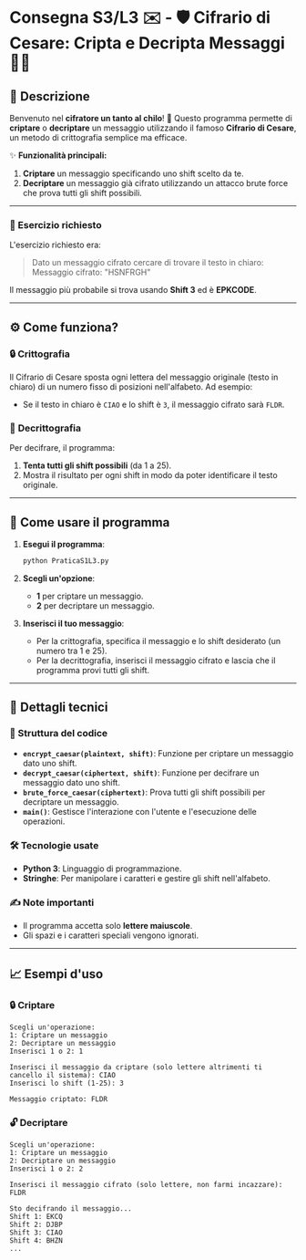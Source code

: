 
# Consegna S3/L3 ✉️ - 🛡️ Cifrario di Cesare: Cripta e Decripta Messaggi 🕵️‍♂️

## 📜 Descrizione
Benvenuto nel **cifratore un tanto al chilo**! 🥳 Questo programma permette di **criptare** o **decriptare** un messaggio utilizzando il famoso **Cifrario di Cesare**, un metodo di crittografia semplice ma efficace.

✨ **Funzionalità principali:**
1. **Criptare** un messaggio specificando uno shift scelto da te.
2. **Decriptare** un messaggio già cifrato utilizzando un attacco brute force che prova tutti gli shift possibili.

---

### 📝 Esercizio richiesto
L'esercizio richiesto era:

> Dato un messaggio cifrato cercare di trovare il testo in chiaro:  
> Messaggio cifrato: "HSNFRGH"  

Il messaggio più probabile si trova usando **Shift 3** ed è **EPKCODE**.

---

## ⚙️ Come funziona?

### 🔒 **Crittografia**
Il Cifrario di Cesare sposta ogni lettera del messaggio originale (testo in chiaro) di un numero fisso di posizioni nell'alfabeto. Ad esempio:
- Se il testo in chiaro è `CIAO` e lo shift è `3`, il messaggio cifrato sarà `FLDR`.

### 🔑 **Decrittografia**
Per decifrare, il programma:
1. **Tenta tutti gli shift possibili** (da 1 a 25).
2. Mostra il risultato per ogni shift in modo da poter identificare il testo originale.

---

## 🚀 Come usare il programma

1. **Esegui il programma**:
   ```bash
   python PraticaS1L3.py
   ```

2. **Scegli un'opzione**:
   - **1** per criptare un messaggio.
   - **2** per decriptare un messaggio.

3. **Inserisci il tuo messaggio**:
   - Per la crittografia, specifica il messaggio e lo shift desiderato (un numero tra 1 e 25).
   - Per la decrittografia, inserisci il messaggio cifrato e lascia che il programma provi tutti gli shift.

---

## 🔧 Dettagli tecnici

### 📂 Struttura del codice
- **`encrypt_caesar(plaintext, shift)`**:
  Funzione per criptare un messaggio dato uno shift.
- **`decrypt_caesar(ciphertext, shift)`**:
  Funzione per decifrare un messaggio dato uno shift.
- **`brute_force_caesar(ciphertext)`**:
  Prova tutti gli shift possibili per decriptare un messaggio.
- **`main()`**:
  Gestisce l'interazione con l'utente e l'esecuzione delle operazioni.

### 🛠️ Tecnologie usate
- **Python 3**: Linguaggio di programmazione.
- **Stringhe**: Per manipolare i caratteri e gestire gli shift nell'alfabeto.

### ✍️ Note importanti
- Il programma accetta solo **lettere maiuscole**.
- Gli spazi e i caratteri speciali vengono ignorati.

---

## 📈 Esempi d'uso

### 🔒 Criptare
```
Scegli un'operazione:
1: Criptare un messaggio
2: Decriptare un messaggio
Inserisci 1 o 2: 1

Inserisci il messaggio da criptare (solo lettere altrimenti ti cancello il sistema): CIAO
Inserisci lo shift (1-25): 3

Messaggio criptato: FLDR
```

### 🔓 Decriptare
```
Scegli un'operazione:
1: Criptare un messaggio
2: Decriptare un messaggio
Inserisci 1 o 2: 2

Inserisci il messaggio cifrato (solo lettere, non farmi incazzare): FLDR

Sto decifrando il messaggio...
Shift 1: EKCQ
Shift 2: DJBP
Shift 3: CIAO
Shift 4: BHZN
...
```